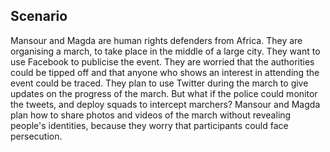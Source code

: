 ## Scenario
Mansour and Magda are human rights defenders from Africa. They are organising a march, to take place in the middle of a large city. They want to use Facebook to publicise the event. They are worried that the authorities could be tipped off and that anyone who shows an interest in attending the event could be traced. They plan to use Twitter during the march to give updates on the progress of the march. But what if the police could monitor the tweets, and deploy squads to intercept marchers? Mansour and Magda plan how to share photos and videos of the march without revealing people's identities, because they worry that participants could face persecution.
